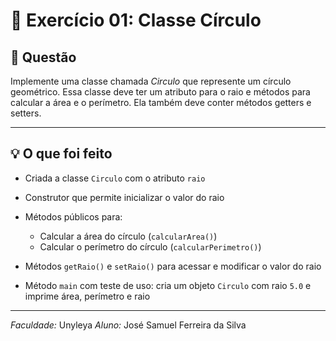 # 🔵 Exercício 01: Classe Círculo

## 📖 Questão

Implemente uma classe chamada *Circulo* que represente um círculo geométrico.
Essa classe deve ter um atributo para o raio e métodos para calcular a área e o perímetro.
Ela também deve conter métodos getters e setters.

---

## 💡 O que foi feito

* Criada a classe `Circulo` com o atributo `raio`
* Construtor que permite inicializar o valor do raio
* Métodos públicos para:

  * Calcular a área do círculo (`calcularArea()`)
  * Calcular o perímetro do círculo (`calcularPerimetro()`)
* Métodos `getRaio()` e `setRaio()` para acessar e modificar o valor do raio
* Método `main` com teste de uso: cria um objeto `Circulo` com raio `5.0` e imprime área, perímetro e raio

---

*Faculdade:* Unyleya
*Aluno:* José Samuel Ferreira da Silva